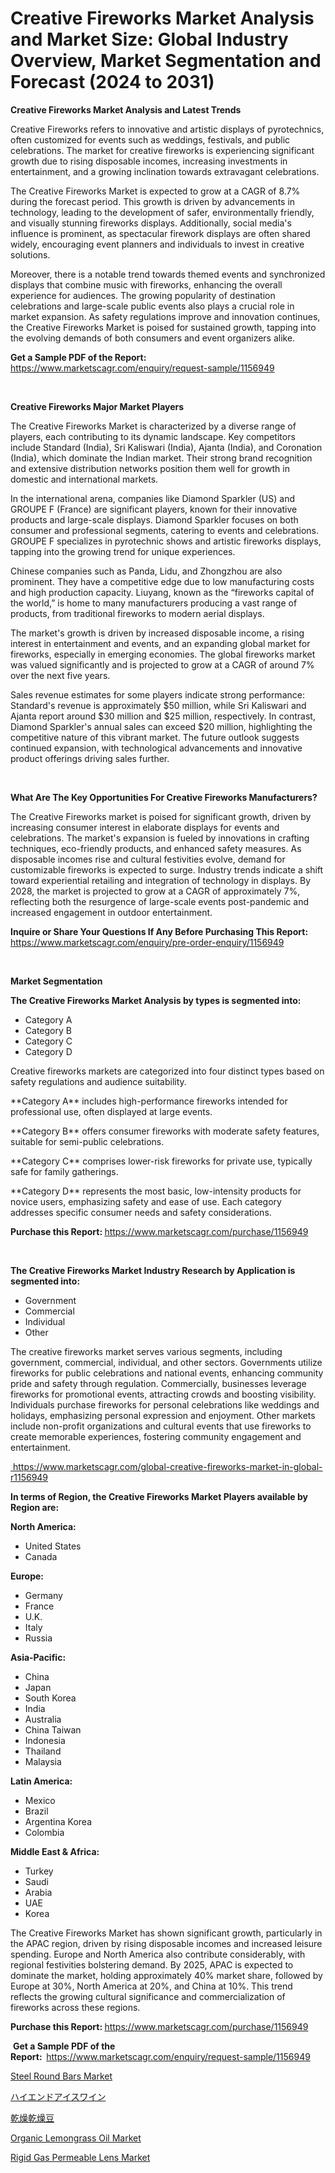 <p><h1>Creative Fireworks Market Analysis and Market Size: Global Industry Overview, Market Segmentation and Forecast (2024 to 2031)</h1></p><p><strong>Creative Fireworks Market Analysis and Latest Trends</strong></p>
<p><p>Creative Fireworks refers to innovative and artistic displays of pyrotechnics, often customized for events such as weddings, festivals, and public celebrations. The market for creative fireworks is experiencing significant growth due to rising disposable incomes, increasing investments in entertainment, and a growing inclination towards extravagant celebrations.</p><p>The Creative Fireworks Market is expected to grow at a CAGR of 8.7% during the forecast period. This growth is driven by advancements in technology, leading to the development of safer, environmentally friendly, and visually stunning fireworks displays. Additionally, social media's influence is prominent, as spectacular firework displays are often shared widely, encouraging event planners and individuals to invest in creative solutions.</p><p>Moreover, there is a notable trend towards themed events and synchronized displays that combine music with fireworks, enhancing the overall experience for audiences. The growing popularity of destination celebrations and large-scale public events also plays a crucial role in market expansion. As safety regulations improve and innovation continues, the Creative Fireworks Market is poised for sustained growth, tapping into the evolving demands of both consumers and event organizers alike.</p></p>
<p><strong>Get a Sample PDF of the Report:&nbsp;</strong> <a href="https://www.marketscagr.com/enquiry/request-sample/1156949">https://www.marketscagr.com/enquiry/request-sample/1156949</a></p>
<p>&nbsp;</p>
<p><strong>Creative Fireworks Major Market Players</strong></p>
<p><p>The Creative Fireworks Market is characterized by a diverse range of players, each contributing to its dynamic landscape. Key competitors include Standard (India), Sri Kaliswari (India), Ajanta (India), and Coronation (India), which dominate the Indian market. Their strong brand recognition and extensive distribution networks position them well for growth in domestic and international markets.</p><p>In the international arena, companies like Diamond Sparkler (US) and GROUPE F (France) are significant players, known for their innovative products and large-scale displays. Diamond Sparkler focuses on both consumer and professional segments, catering to events and celebrations. GROUPE F specializes in pyrotechnic shows and artistic fireworks displays, tapping into the growing trend for unique experiences.</p><p>Chinese companies such as Panda, Lidu, and Zhongzhou are also prominent. They have a competitive edge due to low manufacturing costs and high production capacity. Liuyang, known as the “fireworks capital of the world,” is home to many manufacturers producing a vast range of products, from traditional fireworks to modern aerial displays.</p><p>The market's growth is driven by increased disposable income, a rising interest in entertainment and events, and an expanding global market for fireworks, especially in emerging economies. The global fireworks market was valued significantly and is projected to grow at a CAGR of around 7% over the next five years.</p><p>Sales revenue estimates for some players indicate strong performance: Standard's revenue is approximately $50 million, while Sri Kaliswari and Ajanta report around $30 million and $25 million, respectively. In contrast, Diamond Sparkler's annual sales can exceed $20 million, highlighting the competitive nature of this vibrant market. The future outlook suggests continued expansion, with technological advancements and innovative product offerings driving sales further.</p></p>
<p>&nbsp;</p>
<p><strong>What Are The Key Opportunities For Creative Fireworks Manufacturers?</strong></p>
<p><p>The Creative Fireworks market is poised for significant growth, driven by increasing consumer interest in elaborate displays for events and celebrations. The market's expansion is fueled by innovations in crafting techniques, eco-friendly products, and enhanced safety measures. As disposable incomes rise and cultural festivities evolve, demand for customizable fireworks is expected to surge. Industry trends indicate a shift toward experiential retailing and integration of technology in displays. By 2028, the market is projected to grow at a CAGR of approximately 7%, reflecting both the resurgence of large-scale events post-pandemic and increased engagement in outdoor entertainment.</p></p>
<p><strong>Inquire or Share Your Questions If Any Before Purchasing This Report:</strong> <a href="https://www.marketscagr.com/enquiry/pre-order-enquiry/1156949">https://www.marketscagr.com/enquiry/pre-order-enquiry/1156949</a></p>
<p>&nbsp;</p>
<p><strong>Market Segmentation</strong></p>
<p><strong>The Creative Fireworks Market Analysis by types is segmented into:</strong></p>
<p><ul><li>Category A</li><li>Category B</li><li>Category C</li><li>Category D</li></ul></p>
<p><p>Creative fireworks markets are categorized into four distinct types based on safety regulations and audience suitability. </p><p>**Category A** includes high-performance fireworks intended for professional use, often displayed at large events. </p><p>**Category B** offers consumer fireworks with moderate safety features, suitable for semi-public celebrations.</p><p>**Category C** comprises lower-risk fireworks for private use, typically safe for family gatherings.</p><p>**Category D** represents the most basic, low-intensity products for novice users, emphasizing safety and ease of use. Each category addresses specific consumer needs and safety considerations.</p></p>
<p><strong>Purchase this Report:&nbsp;</strong><a href="https://www.marketscagr.com/purchase/1156949">https://www.marketscagr.com/purchase/1156949</a></p>
<p>&nbsp;</p>
<p><strong>The Creative Fireworks Market Industry Research by Application is segmented into:</strong></p>
<p><ul><li>Government</li><li>Commercial</li><li>Individual</li><li>Other</li></ul></p>
<p><p>The creative fireworks market serves various segments, including government, commercial, individual, and other sectors. Governments utilize fireworks for public celebrations and national events, enhancing community pride and safety through regulation. Commercially, businesses leverage fireworks for promotional events, attracting crowds and boosting visibility. Individuals purchase fireworks for personal celebrations like weddings and holidays, emphasizing personal expression and enjoyment. Other markets include non-profit organizations and cultural events that use fireworks to create memorable experiences, fostering community engagement and entertainment.</p></p>
<p><a href="https://www.marketscagr.com/global-creative-fireworks-market-in-global-r1156949">&nbsp;https://www.marketscagr.com/global-creative-fireworks-market-in-global-r1156949</a></p>
<p><strong>In terms of Region, the Creative Fireworks Market Players available by Region are:</strong></p>
<p>
    <p> <strong> North America: </strong>
        <ul>
            <li>United States</li>
            <li>Canada</li>
        </ul>
        </p> 
    <p> <strong> Europe: </strong>
        <ul>
            <li>Germany</li>
            <li>France</li>
            <li>U.K.</li>
            <li>Italy</li>
            <li>Russia</li>
        </ul>
        </p> 
    <p> <strong> Asia-Pacific: </strong>
        <ul>
            <li>China</li>
            <li>Japan</li>
            <li>South Korea</li>
            <li>India</li>
            <li>Australia</li>
            <li>China Taiwan</li>
            <li>Indonesia</li>
            <li>Thailand</li>
            <li>Malaysia</li>
        </ul>
        </p> 
    <p> <strong> Latin America: </strong>
        <ul>
            <li>Mexico</li>
            <li>Brazil</li>
            <li>Argentina Korea</li>
            <li>Colombia</li>
        </ul>
        </p> 
    <p> <strong> Middle East & Africa: </strong>
        <ul>
            <li>Turkey</li>
            <li>Saudi</li>
            <li>Arabia</li>
            <li>UAE</li>
            <li>Korea</li>
        </ul>
    </p>
    </p>
<p><p>The Creative Fireworks Market has shown significant growth, particularly in the APAC region, driven by rising disposable incomes and increased leisure spending. Europe and North America also contribute considerably, with regional festivities bolstering demand. By 2025, APAC is expected to dominate the market, holding approximately 40% market share, followed by Europe at 30%, North America at 20%, and China at 10%. This trend reflects the growing cultural significance and commercialization of fireworks across these regions.</p></p>
<p><strong>Purchase this Report: </strong><a href="https://www.marketscagr.com/purchase/1156949">https://www.marketscagr.com/purchase/1156949</a></p>
<p>&nbsp;<strong>Get a Sample PDF of the Report:&nbsp;&nbsp;</strong><a href="https://www.marketscagr.com/enquiry/request-sample/1156949">https://www.marketscagr.com/enquiry/request-sample/1156949</a></p>
<p><strong></strong></p>
<p><p><a href="https://issuu.com/reportprime-2/docs/steel-round-bars-market-size-2030.p_300b76445570a7">Steel Round Bars Market</a></p><p><a href="https://medium.com/@rhetthirte2023/high-end-ice-wines-market-%E3%81%AF-%E3%82%B3%E3%82%B9%E3%83%88%E7%AE%A1%E7%90%86%E3%81%A8%E5%8A%B9%E7%8E%87%E5%90%91%E4%B8%8A%E3%82%92%E5%84%AA%E5%85%88%E3%81%97%E3%81%BE%E3%81%99-%E3%81%95%E3%82%89%E3%81%AB-%E5%A0%B1%E5%91%8A%E6%9B%B8%E3%81%AF%E5%B8%82%E5%A0%B4%E3%81%AE%E9%9C%80%E8%A6%81%E9%9D%A2%E3%81%A8%E4%BE%9B%E7%B5%A6%E9%9D%A2%E3%81%AE%E4%B8%A1%E6%96%B9%E3%82%92%E3%82%AB%E3%83%90%E3%83%BC%E3%81%97%E3%81%A6%E3%81%84%E3%81%BE%E3%81%99-high-end-ice-wines-e724c623a2be">ハイエンドアイスワイン</a></p><p><a href="https://medium.com/@rhetthirte2023/dehydrated-dried-beans-market-%E3%81%AE%E3%82%B0%E3%83%AD%E3%83%BC%E3%83%90%E3%83%AB%E5%B8%82%E5%A0%B4%E6%A6%82%E8%A6%81%E3%81%AF-%E4%B8%96%E7%95%8C%E3%81%8A%E3%82%88%E3%81%B3%E4%B8%BB%E8%A6%81%E5%B8%82%E5%A0%B4%E3%81%AB%E3%81%8A%E3%81%91%E3%82%8B%E6%A5%AD%E7%95%8C%E3%81%AB%E5%BD%B1%E9%9F%BF%E3%82%92%E4%B8%8E%E3%81%88%E3%82%8B%E4%B8%BB%E8%A6%81%E3%81%AA%E3%83%88%E3%83%AC%E3%83%B3%E3%83%89%E3%81%AB%E3%81%A4%E3%81%84%E3%81%A6-%E7%8B%AC%E8%87%AA%E3%81%AE%E8%A6%96%E7%82%B9%E3%82%92%E6%8F%90%E4%BE%9B%E3%81%97%E3%81%BE%E3%81%99-ddb6ad0f6606">乾燥乾燥豆</a></p><p><a href="https://www.linkedin.com/pulse/what-growth-drivers-organic-lemongrass-oil-market-comprehensive-djlpe?trackingId=npCe6xQBT4qUamV3Z2csuA%3D%3D">Organic Lemongrass Oil Market</a></p><p><a href="https://www.linkedin.com/pulse/global-rigid-gas-permeable-lens-market-focus-application-vcn6e?trackingId=eeEBITjGRbCcWk5SHH852Q%3D%3D">Rigid Gas Permeable Lens Market</a></p></p>